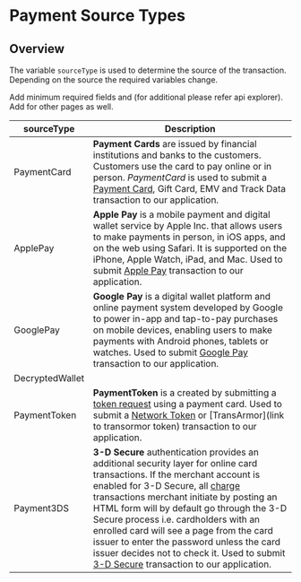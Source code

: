 # Payment Source Types

## Overview

The variable `sourceType` is used to determine the source of the transaction. Depending on the source the required variables change. 

Add minimum required fields and (for additional please refer api explorer). Add for other pages as well.

| sourceType | Description |
| ----- | ----- |
| PaymentCard | **Payment Cards** are issued by financial institutions and banks to the customers. Customers use the card to pay online or in person. *PaymentCard* is used to submit a [Payment Card](docs/Resources/Guides/Payment-Sources/Payment-Card.md), Gift Card, EMV and Track Data transaction to our application. |
| ApplePay | **Apple Pay** is a mobile payment and digital wallet service by Apple Inc. that allows users to make payments in person, in iOS apps, and on the web using Safari. It is supported on the iPhone, Apple Watch, iPad, and Mac. Used to submit [Apple Pay](../../../Online-Mobile-Digital/Wallets-AltPayments/Apple-Pay/Apple-Pay.md) transaction to our application. |
| GooglePay | **Google Pay** is a digital wallet platform and online payment system developed by Google to power in-app and tap-to-pay purchases on mobile devices, enabling users to make payments with Android phones, tablets or watches. Used to submit [Google Pay](../../../Online-Mobile-Digital/Wallets-AltPayments/Google-Pay/Google-Pay.md) transaction to our application. |
| DecryptedWallet | |
| PaymentToken | **PaymentToken** is a created by submitting a [token request](../../API-Documents/Payments_VAS/Payment-Token.md) using a payment card. Used to submit a [Network Token](Network-Token.md) or [TransArmor](link to transormor token) transaction to our application. |
| Payment3DS | **3-D Secure** authentication provides an additional security layer for online card transactions. If  the merchant account is enabled for 3-D Secure, all [charge](../../API-Documents/Payments/Charges.md) transactions merchant initiate by posting an HTML form will by default go through the 3-D Secure process i.e. cardholders with an enrolled card will see a page from the card issuer to enter the password unless the card issuer decides not to check it. Used to submit [3-D Secure](../../../Online-Mobile-Digital/3D-Secure/3DSecure.md) transaction to our application. |
